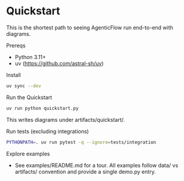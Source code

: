 # Quickstart

This is the shortest path to seeing AgenticFlow run end-to-end with diagrams.

Prereqs
- Python 3.11+
- uv (https://github.com/astral-sh/uv)

Install
```bash
uv sync --dev
```

Run the Quickstart
```bash
uv run python quickstart.py
```
This writes diagrams under artifacts/quickstart/.

Run tests (excluding integrations)
```bash
PYTHONPATH=. uv run pytest -q --ignore=tests/integration
```

Explore examples
- See examples/README.md for a tour. All examples follow data/ vs artifacts/ convention and provide a single demo.py entry.

